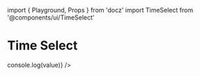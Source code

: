 import { Playground, Props } from 'docz'
import TimeSelect from '@components/ui/TimeSelect'

# Time Select

<Props of={TimeSelect} />

<Playground>
  <TimeSelect label="Example of time select" value="12:00" onChange={value => console.log(value)} />
</Playground>
